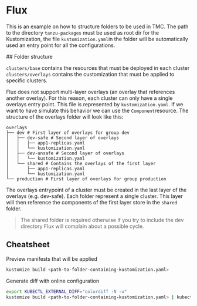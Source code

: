# Flux

This is an example on how to structure folders to be used in TMC. The path to the directory `tanzu-packages` must be used as root dir for the Kustomization, the file `kustomization.yaml`in the folder will be automatically used an entry point for all the configurations.


## Folder structure

`clusters/base` contains the resources that must be deployed in each cluster
`clusters/overlays` contains the customization that must be applied to specific clusters.

Flux does not support multi-layer overlays (an overlay that references another overlay). For this reason, each cluster can only have a single overlays entry point. This file is represented by `kustomization.yaml`. If we want to have simulate this behavior we can use the `Component`resource. The structure of the overlays folder will look like this:

```
overlays
├── dev # First layer of overlays for group dev
│   ├── dev-safe # Second layer of overlays
│   │   ├── app1-replicas.yaml
│   │   └── kustomization.yaml
│   ├── dev-unsafe # Second layer of overlays
│   │   └── kustomization.yaml
│   └── shared # Contains the overlays of the first layer
│       ├── app1-replicas.yaml
│       └── kustomization.yaml
└── production # First layer of overlays for group production
```

The overlays entrypoint of a cluster must be created in the last layer of the overlays (e.g. dev-safe). Each folder represent a single cluster. This layer will then reference the components of the first layer store in the `shared` folder.

> The shared folder is required otherwise if you try to include the dev directory Flux will complain about a possible cycle.

## Cheatsheet

Preview manifests that will be applied
```bash
kustomize build <path-to-folder-containing-kustomization.yaml>
```

Generate diff with online configuration
```bash
export KUBECTL_EXTERNAL_DIFF="colordiff -N -u"
kustomize build <path-to-folder-containing-kustomization.yaml> | kubectl diff -f -
```